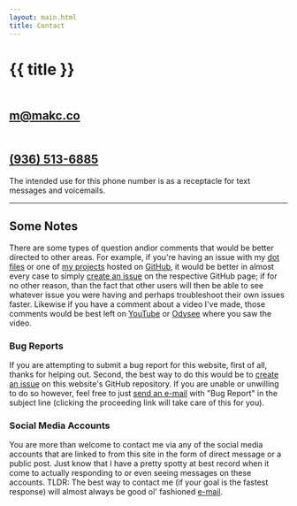 ```yaml
---
layout: main.html
title: Contact
---
```

<h1>{{ title }}</h1>

<h2><i class="fa-solid fa-paper-plane"></i><br><a href="mailto:m@makc.co" target="_blank">m@makc.co</a></h2>
<h2><i class="fa-solid fa-phone"></i><br><a href="tel:936-513-6885" target="_blank">(936) 513-6885</a></h2>
<p class="caption">The intended use for this phone number is as a receptacle for text messages and voicemails.</p>

---
## Some Notes
There are some types of question andior comments that would be better directed to other areas. For example, if you're having an issue with my [dot files](https://github.com/makccr/dot) or one of [my projects](https://github.com/makccr) hosted on [GitHub](https://github.com), it would be better in almost every case to simply [create an issue](https://docs.github.com/en/issues/tracking-your-work-with-issues/using-issues/creating-an-issue) on the respective GitHub page; if for no other reason, than the fact that other users will then be able to see whatever issue you were having and perhaps troubleshoot their own issues faster. Likewise if you have a comment about a video I've made, those comments would be best left on [YouTube](https://www.youtube.com/@makc) or [Odysee](https://odysee.com/@makc:a) where you saw the video. 

### Bug Reports
If you are attempting to submit a bug report for this website, first of all, thanks for helping out. Second, the best way to do this would be to [create an issue](https://github.com/makccr/makccr.github.io/issues/new) on this website's GitHub repository. If you are unable or unwilling to do so however, feel free to just [send an e-mail](mailto:m@makc.co?subject=bugReport) with "Bug Report" in the subject line (clicking the proceeding link will take care of this for you).

### Social Media Accounts
You are more than welcome to contact me via any of the social media accounts that are linked to from this site in the form of direct message or a public post. Just know that I have a pretty spotty at best record when it come to actually responding to or even seeing messages on these accounts. TLDR: The best way to contact me (if your goal is the fastest response) will almost always be good ol' fashioned <a href="mailto:m@makc.co" target="_blank">e-mail</a>.
